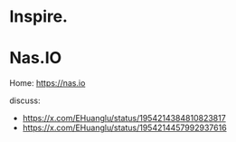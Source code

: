 # Inspire.

# Nas.IO
Home: https://nas.io

discuss:
- https://x.com/EHuanglu/status/1954214384810823817
- https://x.com/EHuanglu/status/1954214457992937616
